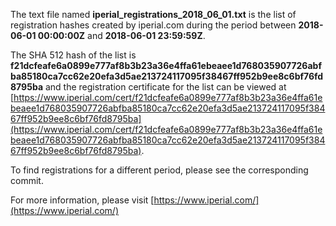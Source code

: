 The text file named **iperial_registrations_2018_06_01.txt** is the list of registration hashes created by iperial.com during the period between **2018-06-01 00:00:00Z** and **2018-06-01 23:59:59Z**.

The SHA 512 hash of the list is **f21dcfeafe6a0899e777af8b3b23a36e4ffa61ebeaee1d768035907726abfba85180ca7cc62e20efa3d5ae213724117095f38467ff952b9ee8c6bf76fd8795ba** and the registration certificate for the list can be viewed at [https://www.iperial.com/cert/f21dcfeafe6a0899e777af8b3b23a36e4ffa61ebeaee1d768035907726abfba85180ca7cc62e20efa3d5ae213724117095f38467ff952b9ee8c6bf76fd8795ba](https://www.iperial.com/cert/f21dcfeafe6a0899e777af8b3b23a36e4ffa61ebeaee1d768035907726abfba85180ca7cc62e20efa3d5ae213724117095f38467ff952b9ee8c6bf76fd8795ba).

To find registrations for a different period, please see the corresponding commit.

For more information, please visit [https://www.iperial.com/](https://www.iperial.com/)
